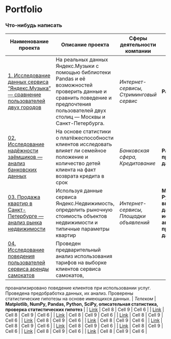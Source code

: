 # Portfolio

### Что-нибудь написать

| Наименование проекта | Описание проекта | Сферы деятельности компании | Навыки и инструменты |
|----------|----------|----------|----------|
| [1. Исследование данных сервиса “Яндекс.Музыка” — сравнение пользователей двух городов](https://github.com/NaumchenkoRA/Portfolio/tree/main/01.%20Исследование%20данных%20сервиса%20“Яндекс.Музыка”%20—%20сравнение%20пользователей%20двух%20городов)    | На реальных данных Яндекс.Музыки c помощью библиотеки Pandas и её возможностей проверить данные и сравнить поведение и предпочтения пользователей двух столиц — Москвы и Санкт-Петербурга.  | *Интернет-сервисы, Стриминговый сервис*   | **Pandas, Python**  |
| [02. Исследование надёжности заёмщиков — анализ банковских данных](https://github.com/NaumchenkoRA/Portfolio/tree/main/02.%20Исследование%20надёжности%20заёмщиков%20—%20анализ%20банковских%20данных)    | На основе статистики о платёжеспособности клиентов исследовать влияет ли семейное положение и количество детей клиента на факт возврата кредита в срок   | *Банковская сфера, Кредитование*   | **Pandas, Python, предобработка данных**  |
| [03. Продажа квартир в Санкт-Петербурге — анализ рынка недвижимости](https://github.com/NaumchenkoRA/Portfolio/tree/main/03.%20Продажа%20квартир%20в%20Санкт-Петербурге%20—%20анализ%20рынка%20недвижимости)    | Используя данные сервиса Яндекс.Недвижимость, определить рыночную стоимость объектов недвижимости и типичные параметры квартир   | *Интернет-сервисы, Площадки объявлений*   | **Matplotlib, Pandas, Python, визуализация данных, исследовательский анализ данных, предобработка данных**   |
| [04. Исследование поведения пользователей сервиса аренды самокатов](https://github.com/NaumchenkoRA/Portfolio/tree/main/04.%20Исследование%20поведения%20пользователей%20сервиса%20аренды%20самокатов)    | Проведен предварительный анализ использования тарифов на выборке клиентов сервиса самокатов,
проанализировано поведение клиентов при использовании услуг. Проведена предобработка
данных, их анализ. Проверены статистические гипотезы на основе имеющихся данных.   | *Телеком*  | **Matplotlib, NumPy, Pandas, Python, SciPy, описательная статистика, проверка статистических гипотез**   |
| [Link](dot.com)    | Cell 8   | Cell 9   | Cell 6   |
| [Link](dot.com)    | Cell 8   | Cell 9   | Cell 6   |
| [Link](dot.com)    | Cell 8   | Cell 9   | Cell 6   |
| [Link](dot.com)    | Cell 8   | Cell 9   | Cell 6   |
| [Link](dot.com)    | Cell 8   | Cell 9   | Cell 6   |
| [Link](dot.com)    | Cell 8   | Cell 9   | Cell 6   |
| [Link](dot.com)    | Cell 8   | Cell 9   | Cell 6   |
| [Link](dot.com)    | Cell 8   | Cell 9   | Cell 6   |
| [Link](dot.com)    | Cell 8   | Cell 9   | Cell 6   |
| [Link](dot.com)    | Cell 8   | Cell 9   | Cell 6   |
| [Link](dot.com)    | Cell 8   | Cell 9   | Cell 6   |

